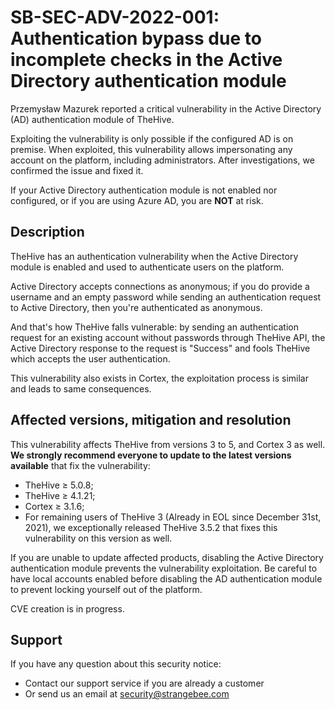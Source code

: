# SB-SEC-ADV-2022-001: Authentication bypass due to incomplete checks in the Active Directory authentication module
Przemysław Mazurek reported a critical vulnerability in the Active Directory (AD) authentication module of TheHive.

Exploiting the vulnerability is only possible if the configured AD is on premise. When exploited, this vulnerability allows impersonating any account on the platform, including administrators. After investigations, we confirmed the issue and fixed it.

If your Active Directory authentication module is not enabled nor configured, or if you are using Azure AD, you are **NOT** at risk.

## Description
TheHive has an authentication vulnerability when the Active Directory module is enabled and used to authenticate users on the platform. 

Active Directory accepts connections as anonymous; if you do provide a username and an empty password while sending an authentication request to Active Directory, then you're authenticated as anonymous.

And that's how TheHive falls vulnerable: by sending an authentication request for an existing account without passwords through TheHive API, the Active Directory response to the request is "Success" and fools TheHive which accepts the user authentication.

This vulnerability also exists in Cortex, the exploitation process is similar and leads to same consequences.

## Affected versions, mitigation and resolution
This vulnerability affects TheHive from versions 3 to 5, and Cortex 3 as well. **We strongly recommend everyone to update to the latest versions available** that fix the vulnerability:
 
* TheHive ≥ 5.0.8;
* TheHive ≥ 4.1.21;
* Cortex ≥ 3.1.6;
* For remaining users of TheHive 3 (Already in EOL since December 31st, 2021), we exceptionally released TheHive 3.5.2 that fixes this vulnerability on this version as well.

If you are unable to update affected products, disabling the Active Directory authentication module prevents the vulnerability exploitation. Be careful to have local accounts enabled before disabling the AD authentication module to prevent locking yourself out of the platform.

CVE creation is in progress.

## Support
If you have any question about this security notice:
* Contact our support service if you are already a customer
* Or send us an email at [security@strangebee.com](mailto:security@strangebee.com)

